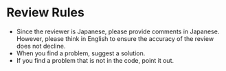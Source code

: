 # Review Rules

- Since the reviewer is Japanese, please provide comments in Japanese. However, please think in English to ensure the accuracy of the review does not decline.
- When you find a problem, suggest a solution.
- If you find a problem that is not in the code, point it out.
